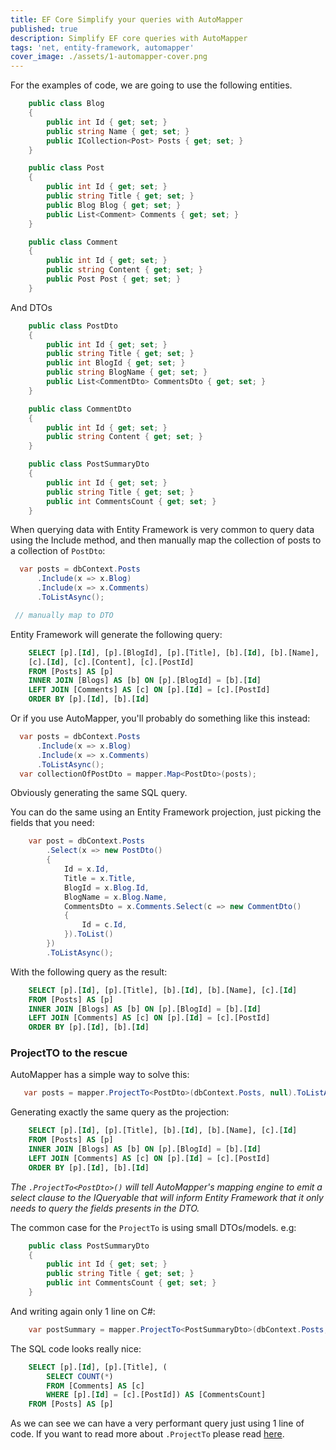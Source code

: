 ```yaml
---
title: EF Core Simplify your queries with AutoMapper
published: true
description: Simplify EF core queries with AutoMapper
tags: 'net, entity-framework, automapper'
cover_image: ./assets/1-automapper-cover.png
---
```


For the examples of code, we are going to use the following entities.

```c#
    public class Blog
    {
        public int Id { get; set; }
        public string Name { get; set; }
        public ICollection<Post> Posts { get; set; }
    }

    public class Post
    {
        public int Id { get; set; }
        public string Title { get; set; }
        public Blog Blog { get; set; }
        public List<Comment> Comments { get; set; }
    }

    public class Comment
    {
        public int Id { get; set; }
        public string Content { get; set; }
        public Post Post { get; set; }
    }
```

And DTOs

```c#
    public class PostDto
    {
        public int Id { get; set; }
        public string Title { get; set; }
        public int BlogId { get; set; }
        public string BlogName { get; set; }
        public List<CommentDto> CommentsDto { get; set; }
    }

    public class CommentDto
    {
        public int Id { get; set; }
        public string Content { get; set; }
    }

    public class PostSummaryDto
    {
        public int Id { get; set; }
        public string Title { get; set; }
        public int CommentsCount { get; set; }
    }
```

When querying data with Entity Framework is very common to query data using the Include method, and then manually map the collection of posts to a collection of `PostDto`:

```c#
  var posts = dbContext.Posts
      .Include(x => x.Blog)
      .Include(x => x.Comments)
      .ToListAsync();

 // manually map to DTO     
```

Entity Framework will generate the following query:

```SQL
    SELECT [p].[Id], [p].[BlogId], [p].[Title], [b].[Id], [b].[Name], 
    [c].[Id], [c].[Content], [c].[PostId]
    FROM [Posts] AS [p]
    INNER JOIN [Blogs] AS [b] ON [p].[BlogId] = [b].[Id]
    LEFT JOIN [Comments] AS [c] ON [p].[Id] = [c].[PostId]
    ORDER BY [p].[Id], [b].[Id]
```

Or if you use AutoMapper, you'll probably do something like this instead:

```c#
  var posts = dbContext.Posts
      .Include(x => x.Blog)
      .Include(x => x.Comments)
      .ToListAsync();
  var collectionOfPostDto = mapper.Map<PostDto>(posts);
```

Obviously generating the same SQL query.

You can do the same using an Entity Framework projection, just picking the fields that you need:

```c#
    var post = dbContext.Posts
        .Select(x => new PostDto()
        {
            Id = x.Id,
            Title = x.Title,
            BlogId = x.Blog.Id,
            BlogName = x.Blog.Name,
            CommentsDto = x.Comments.Select(c => new CommentDto()
            {
                Id = c.Id,
            }).ToList()
        })
        .ToListAsync();
```

With the following query as the result:

```SQL
    SELECT [p].[Id], [p].[Title], [b].[Id], [b].[Name], [c].[Id]
    FROM [Posts] AS [p]
    INNER JOIN [Blogs] AS [b] ON [p].[BlogId] = [b].[Id]
    LEFT JOIN [Comments] AS [c] ON [p].[Id] = [c].[PostId]
    ORDER BY [p].[Id], [b].[Id]
```

### ProjectTO to the rescue

AutoMapper has a simple way to solve this:

```c#
   var posts = mapper.ProjectTo<PostDto>(dbContext.Posts, null).ToListAsync();
```

Generating exactly the same query as the projection:

```SQL
    SELECT [p].[Id], [p].[Title], [b].[Id], [b].[Name], [c].[Id]
    FROM [Posts] AS [p]
    INNER JOIN [Blogs] AS [b] ON [p].[BlogId] = [b].[Id]
    LEFT JOIN [Comments] AS [c] ON [p].[Id] = [c].[PostId]
    ORDER BY [p].[Id], [b].[Id]
```

_The `.ProjectTo<PostDto>()` will tell AutoMapper's mapping engine to emit a select clause to the IQueryable that will inform Entity Framework that it only needs to query the fields presents in the DTO._

The common case for the `ProjectTo` is using small DTOs/models. e.g:

```c#
    public class PostSummaryDto
    {
        public int Id { get; set; }
        public string Title { get; set; }
        public int CommentsCount { get; set; }
    }
```

And writing again only 1 line on C#:

```c#
    var postSummary = mapper.ProjectTo<PostSummaryDto>(dbContext.Posts, null).ToListAsync();
```

The SQL code looks really nice:

```SQL
    SELECT [p].[Id], [p].[Title], (
        SELECT COUNT(*)
        FROM [Comments] AS [c]
        WHERE [p].[Id] = [c].[PostId]) AS [CommentsCount]
    FROM [Posts] AS [p]
```

As we can see we can have a very performant query just using 1 line of code. If you want to read more about  `.ProjectTo` please read [here](https://docs.automapper.org/en/stable/Queryable-Extensions.html).
